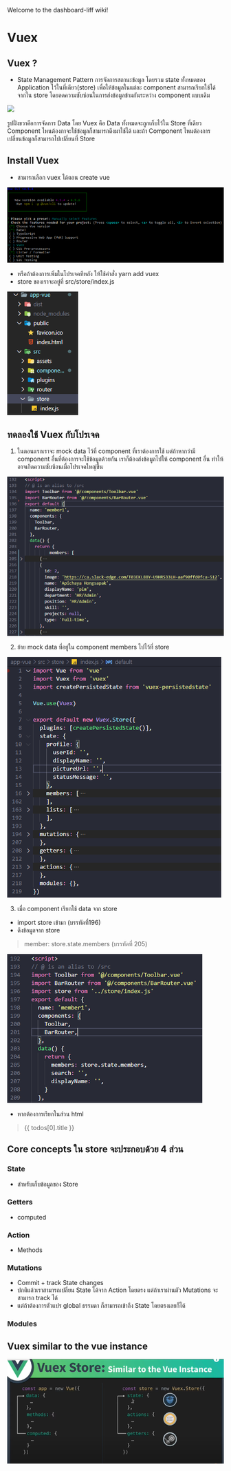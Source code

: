 Welcome to the dashboard-liff wiki!

# Vuex
## Vuex ?
* State Management Pattern
การจัดการสถานะข้อมูล โดยรวม state ทั้งหมดของ Application ไว้ในที่เดียว(store) เพื่อให้ข้อมูลในแต่ละ component สามารถเรียกใช้ได้จากใน store โดยลดความซับซ่อนในการส่งข้อมูลข้ามกันระหว่าง component แบบเดิม

![](https://thiti.dev/uploads/2018/08/2018-08-19_23-14-48.png)

รูปฝั่งขวาคือการจัดการ Data โดย Vuex คือ Data ทั้งหมดจะถูกเก็บไว้ใน Store ที่เดียว Component ไหนต้องกาจะใช้ข้อมูลก็สามารถดึงมาใช้ได้ และถ้า Component ไหนต้องการเปลี่ยนข้อมูลก็สามารถไปเปลี่ยนที่ Store
## Install Vuex
- สามารถเลือก vuex ได้ตอน create vue 

![](https://github.com/artisan-playground/dashboard-liff/blob/master/assets/1.PNG?raw=true)
- หรือถ้าต้องการเพิ่มในโปรเจคทีหลัง ให้ใช้คำสั่ง yarn add vuex 
- store ของเราจะอยู่ที่ src/store/index.js

![](https://github.com/artisan-playground/dashboard-liff/blob/master/assets/2.PNG?raw=true)

## ทดลองใช้ Vuex กับโปรเจค
1. ในตอนแรกเราจะ mock data ไว้ที่ component ที่เราต้องการใช้ แต่ถ้าหากว่ามี component อื่นที่ต้องการจะใช้ข้อมูลด้วยกัน เราก็ต้องส่งข้อมูลไปให้ component อื่น ทำให้อาจเกิดความซับซ้อนเมื่อโปรเจคใหญ่ขึ้น

![](https://github.com/artisan-playground/dashboard-liff/blob/master/assets/3.PNG?raw=true)

2. ย้าย mock data ที่อยู่ใน component members ไปไว้ที่ store 

![](https://github.com/artisan-playground/dashboard-liff/blob/master/assets/4.PNG?raw=true)

3. เมื่อ component เรียกใช้ data จาก store 
*  import store เข้ามา (บรรทัดที่196)
* ดึงข้อมูลจาก store 
> member: store.state.members (บรรทัดที่ 205)

![](https://github.com/artisan-playground/dashboard-liff/blob/master/assets/5.PNG?raw=true)

* หากต้องการเรียกในส่วน html
> {{ todos[0].title }} 

## Core concepts ใน store จะประกอบด้วย 4 ส่วน
### State
* สําหรับเก็บข้อมูลของ Store 
### Getters
* computed
### Action
* Methods
### Mutations
* Commit + track State changes 
* ปกติแล้วเราสามารถเปลี่ยน State ได้จาก Action โดยตรง แต่ถ้าเราผ่านตัว Mutations จะสามารถ track ได้ 
* แต่ถ้าต้องการตัวแปร global ธรรมดา ก็สามารถเข้าถึง State โดยตรงเลยก็ได้
### Modules

## Vuex similar to the vue instance
![](https://github.com/artisan-playground/dashboard-liff/blob/master/assets/6.PNG?raw=true)
